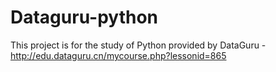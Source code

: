 # Dataguru-python

This project is for the study of Python provided by DataGuru - http://edu.dataguru.cn/mycourse.php?lessonid=865

